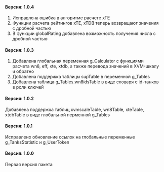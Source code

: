 ﻿#### Версия: 1.0.4
1. Исправлена ошибка в алгоритме расчете xTE
2. Функции расчета рейтингов xTE, xTDB теперь возвращают значения с дробной частью
3. В функции globalRating добавлена возможность получения числа с дробной частью

#### Версия: 1.0.3
1. Добавлена глобальная переменная g_Calculator с функциями расчета wn8, eff, xte, xtdb, а также перевода значений в XVM-шкалу и обратно
2. Добавлена поддержка таблицы supTable в переменной g_Tables
3. Добавлена таблица g_Tables.wn8idsTable в виде словаря с id-танков в роли ключей 

#### Версия: 1.0.2
Добавлена поддержка таблиц xvmscaleTable, wn8Table, xteTable, xtdbTable в виде глобальной перменной g_Tables

#### Версия: 1.0.1
Исправлено обновление ссылок на глобальные переменные g_TanksStatistic и g_UserToken

#### Версия: 1.0.0
Первая версия пакета